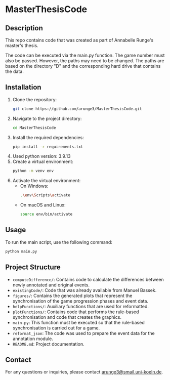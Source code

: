 # MasterThesisCode

## Description

This repo contains code that was created as part of Annabelle Runge's master's thesis. 

The code can be executed via the main.py function. The game number must also be passed. However, the paths may need to be changed. The paths are based on the directory "D" and the corresponding hard drive that contains the data. 

## Installation

1. Clone the repository:
    ```bash
    git clone https://github.com/arunge3/MasterThesisCode.git
    ```
2. Navigate to the project directory:
    ```bash
    cd MasterThesisCode
    ```
3. Install the required dependencies:
    ```bash
    pip install -r requirements.txt
    ```
4. Used python version: 3.9.13
5. Create a virtual environment:
    ```bash
    python -m venv env
    ```
6. Activate the virtual environment:
    - On Windows:
        ```bash
        .\env\Scripts\activate
        ```
    - On macOS and Linux:
        ```bash
        source env/bin/activate
        ```

## Usage

To run the main script, use the following command:
```bash
python main.py
```

## Project Structure

- `computeDifference/`: Contains code to calculate the differences between newly annotated and original events. 
- `existingCode/`: Code that was already available from Manuel Bassek. 
- `figures/`: Contains the generated plots that represent the synchronisation of the game progression phases and event data.
- `helpFunctions/`: Auxiliary functions that are used for reformatted.
- `plotFunctions/`: Contains code that performs the rule-based synchronisation and code that creates the graphics.
- `main.py`: This function must be executed so that the rule-based synchronisation is carried out for a game. 
- `reformat_json`: The code was used to prepare the event data for the annotation module. 
- `README.md`: Project documentation.

## Contact

For any questions or inquiries, please contact arunge3@smail.uni-koeln.de.


